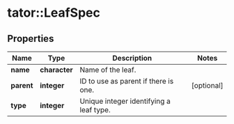 # tator::LeafSpec

## Properties
Name | Type | Description | Notes
------------ | ------------- | ------------- | -------------
**name** | **character** | Name of the leaf. | 
**parent** | **integer** | ID to use as parent if there is one. | [optional] 
**type** | **integer** | Unique integer identifying a leaf type. | 


